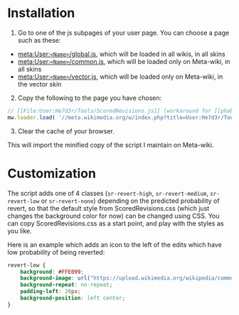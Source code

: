 Installation
===========================

1. Go to one of the js subpages of your user page. You can choose a page such as these:
  * [meta:User:`<Name>`/global.js](https://meta.wikimedia.org/wiki/Special:MyPage/global.js), which will be loaded in all wikis, in all skins
  * [meta:User:`<Name>`/common.js](https://meta.wikimedia.org/wiki/Special:MyPage/common.js), which will be loaded only on Meta-wiki, in all skins
  * [meta:User:`<Name>`/vector.js](https://meta.wikimedia.org/wiki/Special:MyPage/vector.js), which will be loaded only on Meta-wiki, in the vector skin
2. Copy the following to the page you have chosen:

  ```javascript
  // [[File:User:He7d3r/Tools/ScoredRevisions.js]] (workaround for [[phab:T35355]])
  mw.loader.load( '//meta.wikimedia.org/w/index.php?title=User:He7d3r/Tools/ScoredRevisions.js&action=raw&ctype=text/javascript' );
  ```

3. Clear the cache of your browser.

This will import the minified copy of the script I maintain on Meta-wiki.

Customization
===========================
The script adds one of 4 classes (`sr-revert-high`, `sr-revert-medium`, `sr-revert-low` or `sr-revert-none`) depending on the predicted probability of revert, so that the default style from ScoredRevisions.css (which just changes the background color for now) can be changed using CSS. You can copy ScoredRevisions.css as a start point, and play with the styles as you like.

Here is an example which adds an icon to the left of the edits which have low probability of being reverted:

```css
revert-low {
    background: #FFE099;
    background-image: url("https://upload.wikimedia.org/wikipedia/commons/9/90/Icons-mini-icon_alert.gif");
    background-repeat: no-repeat;
    padding-left: 20px;
    background-position: left center;
}
```
